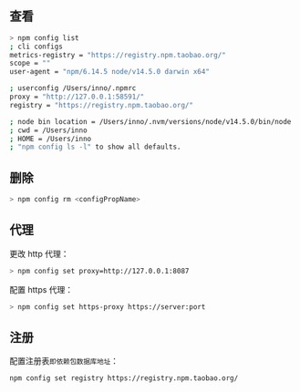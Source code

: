 ## 查看

```bash
> npm config list
; cli configs
metrics-registry = "https://registry.npm.taobao.org/"
scope = ""
user-agent = "npm/6.14.5 node/v14.5.0 darwin x64"

; userconfig /Users/inno/.npmrc
proxy = "http://127.0.0.1:58591/"
registry = "https://registry.npm.taobao.org/"

; node bin location = /Users/inno/.nvm/versions/node/v14.5.0/bin/node
; cwd = /Users/inno
; HOME = /Users/inno
; "npm config ls -l" to show all defaults.
```

## 删除

```bash
> npm config rm <configPropName>
```

## 代理

更改 http 代理：

```bash
> npm config set proxy=http://127.0.0.1:8087
```

配置 https 代理：

```bash
> npm config set https-proxy https://server:port
```

## 注册

配置注册表`即依赖包数据库地址`：

```bash
npm config set registry https://registry.npm.taobao.org/
```

